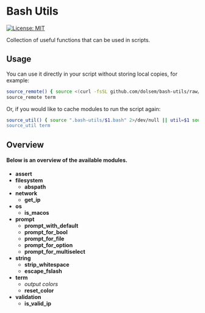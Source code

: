 # Bash Utils
[![License: MIT][license-image]][license-url]

Collection of useful functions that can be used in scripts.
## Usage
You can use it directly in your script without storing local copies, for example:
```bash
source_remote() { source <(curl -fsSL github.com/dolsem/bash-utils/raw/master/$1.bash || echo "echo 'Cannot download $1'") }
source_remote term
```
Or, if you would like to cache modules to run the script again:
```bash
source_util() { source ".bash-utils/$1.bash" 2>/dev/null || util=$1 source <(curl -fsSL https://github.com/dolsem/shell-collection/raw/master/source_utils.bash') 1>&2; }
source_util term
```

## Overview
#### Below is an overview of the available modules.
- **assert**
- **filesystem**
  - **abspath**
- **network**
  - **get_ip**
- **os**
  - **is_macos**
- **prompt**
  - **prompt_with_default**
  - **prompt_for_bool**
  - **prompt_for_file**
  - **prompt_for_option**
  - **prompt_for_multiselect**
- **string**
  - **strip_whitespace**
  - **escape_fslash**
- **term**
  - *output colors*
  - **reset_color**
- **validation**
  - **is_valid_ip**

[license-image]: https://img.shields.io/badge/License-MIT-blue.svg
[license-url]: https://opensource.org/licenses/MIT